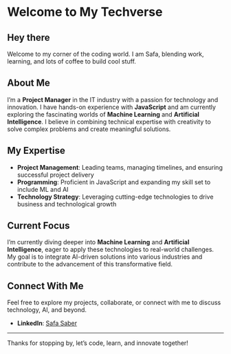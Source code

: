 # Welcome to My Techverse

## Hey there

Welcome to my corner of the coding world. I am Safa, blending work, learning,
and lots of coffee to build cool stuff. 

## About Me

I’m a **Project Manager** in the IT industry with a passion for technology and
innovation. I have hands-on experience with **JavaScript** and am currently
exploring the fascinating worlds of **Machine Learning** and **Artificial
Intelligence**. I believe in combining technical expertise with creativity
to solve complex problems and create meaningful solutions.

## My Expertise

- **Project Management**: Leading teams, managing timelines, and ensuring
  successful project delivery
- **Programming**: Proficient in JavaScript and expanding my skill set to include
  ML and AI
- **Technology Strategy**: Leveraging cutting-edge technologies to drive business
  and technological growth

## Current Focus

I’m currently diving deeper into **Machine Learning** and **Artificial
Intelligence**, eager to apply these technologies to real-world challenges. My
goal is to integrate AI-driven solutions into various industries and contribute
to the advancement of this transformative field.

## Connect With Me

Feel free to explore my projects, collaborate, or connect with me to discuss
technology, AI, and beyond.

- **LinkedIn**: [Safa Saber](https://www.linkedin.com/in/safa-saber-b8847023a/)

---

Thanks for stopping by, let’s code, learn, and innovate together!
